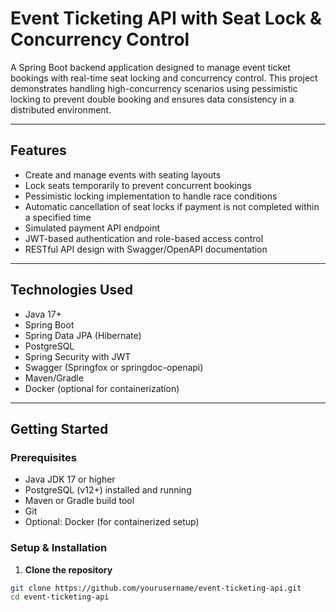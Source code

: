 # Event Ticketing API with Seat Lock & Concurrency Control

A Spring Boot backend application designed to manage event ticket bookings with real-time seat locking and concurrency control. This project demonstrates handling high-concurrency scenarios using pessimistic locking to prevent double booking and ensures data consistency in a distributed environment.

---

## Features

- Create and manage events with seating layouts  
- Lock seats temporarily to prevent concurrent bookings  
- Pessimistic locking implementation to handle race conditions  
- Automatic cancellation of seat locks if payment is not completed within a specified time  
- Simulated payment API endpoint  
- JWT-based authentication and role-based access control  
- RESTful API design with Swagger/OpenAPI documentation  

---

## Technologies Used

- Java 17+  
- Spring Boot  
- Spring Data JPA (Hibernate)  
- PostgreSQL  
- Spring Security with JWT  
- Swagger (Springfox or springdoc-openapi)  
- Maven/Gradle  
- Docker (optional for containerization)  

---

## Getting Started

### Prerequisites

- Java JDK 17 or higher  
- PostgreSQL (v12+) installed and running  
- Maven or Gradle build tool  
- Git  
- Optional: Docker (for containerized setup)  

### Setup & Installation

1. **Clone the repository**  
```bash
git clone https://github.com/yourusername/event-ticketing-api.git
cd event-ticketing-api

